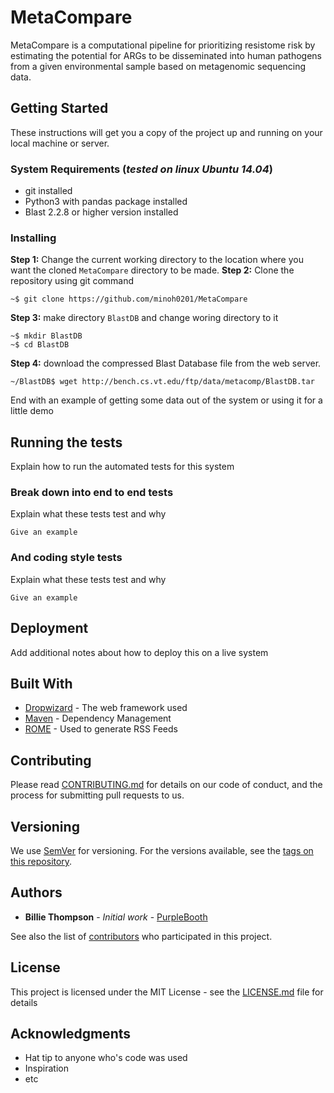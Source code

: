 # MetaCompare

MetaCompare is a computational pipeline for prioritizing resistome risk by estimating the potential for ARGs to be disseminated into human pathogens from a given environmental sample based on metagenomic sequencing data.

## Getting Started

These instructions will get you a copy of the project up and running on your local machine or server.

### System Requirements (*tested on linux Ubuntu 14.04*)

* git installed
* Python3 with pandas package installed
* Blast 2.2.8 or higher version installed

### Installing

**Step 1:** Change the current working directory to the location where you want the cloned `MetaCompare` directory to be made.
**Step 2:** Clone the repository using git command
```
~$ git clone https://github.com/minoh0201/MetaCompare
```

**Step 3:** make directory `BlastDB` and change woring directory to it

```
~$ mkdir BlastDB
~$ cd BlastDB
```

**Step 4:** download the compressed Blast Database file from the web server.

```
~/BlastDB$ wget http://bench.cs.vt.edu/ftp/data/metacomp/BlastDB.tar
```

End with an example of getting some data out of the system or using it for a little demo

## Running the tests

Explain how to run the automated tests for this system

### Break down into end to end tests

Explain what these tests test and why

```
Give an example
```

### And coding style tests

Explain what these tests test and why

```
Give an example
```

## Deployment

Add additional notes about how to deploy this on a live system

## Built With

* [Dropwizard](http://www.dropwizard.io/1.0.2/docs/) - The web framework used
* [Maven](https://maven.apache.org/) - Dependency Management
* [ROME](https://rometools.github.io/rome/) - Used to generate RSS Feeds

## Contributing

Please read [CONTRIBUTING.md](https://gist.github.com/PurpleBooth/b24679402957c63ec426) for details on our code of conduct, and the process for submitting pull requests to us.

## Versioning

We use [SemVer](http://semver.org/) for versioning. For the versions available, see the [tags on this repository](https://github.com/your/project/tags). 

## Authors

* **Billie Thompson** - *Initial work* - [PurpleBooth](https://github.com/PurpleBooth)

See also the list of [contributors](https://github.com/your/project/contributors) who participated in this project.

## License

This project is licensed under the MIT License - see the [LICENSE.md](LICENSE.md) file for details

## Acknowledgments

* Hat tip to anyone who's code was used
* Inspiration
* etc
